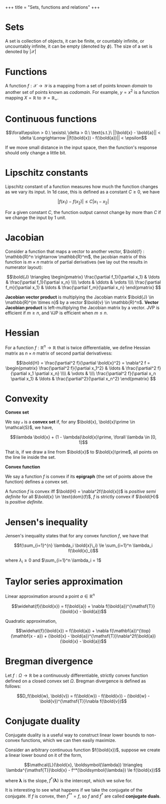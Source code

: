 +++
title = "Sets, functions and relations"
+++

# Sets

A set is collection of objects, it can be finite, or countably infinite, or uncountably infinite, it can be empty (denoted by $\phi$). The size of a set is denoted by $|\mathcal{X}|$

# Functions

A function $f : \mathcal{X} \longrightarrow \mathcal{Y}$ is a mapping from a set of points known _domain_ to another set of points known as _codomain_. For example, $y = x^2$ is a function mapping $X = \mathbb{R}$ to $\mathcal{Y} = \mathbb{R}_+$. 

# Continuous functions

$$\forall\epsilon > 0.\ \exists\ \delta > 0.\ \text{s.t.}\ ||\bold{x} - \bold{a}|| < \delta \Longrightarrow ||f(\bold{x}) - f(\bold{a})|| < \epsilon$$

If we move small distance in the input space, then the function's response should only change a little bit.

# Lipschitz constants

Lipschitz constant of a function measures how much the function changes as we vary its input. In 1d case, this is defined as a constant $C \ge 0$, we have

$$|f(x_1) - f(x_2)| \le C|x_1 - x_2|$$

For a given constant $C$, the function output cannot change by more than $C$ if we change the input by 1 unit.

# Jacobian

Consider a function that maps a vector to another vector, $\bold{f} : \mathbb{R}^n \rightarrow \mathbb{R}^m$, the jacobian matrix of this function is $m \times n$ matrix of partial derivatives (we lay out the results in numerator layout):

$$\bold{J} \triangleq
\begin{pmatrix}
\frac{\partial f_1}{\partial x_1} & \ldots & \frac{\partial f_1}{\partial x_n} \\\\
\vdots & \ddots & \vdots \\\\
\frac{\partial f_m}{\partial x_1} & \ldots & \frac{\partial f_m}{\partial x_n}
\end{pmatrix}
$$

__Jacobian vector product__ is multiplying the Jacobian matrix $\bold{J} \in \mathbb{R}^{m \times n}$ by a vector $\bold{v} \in \mathbb{R}^n$. __Vector Jacobian product__ is left-multiplying the Jacobian matrix by a vector. JVP is efficient if $m \ge n$, and VJP is efficient when $m \le n$.

# Hessian

For a function $f : \mathbb{R}^n \rightarrow \mathbb{R}$ that is twice differentiable, we define Hessian matrix as $n \times n$ matrix of second partial derivativess:

$$\bold{H} = \frac{\partial^2 f}{\partial \bold{x}^2} = \nabla^2 f =
\begin{pmatrix}
\frac{\partial^2 f}{\partial x_1^2} & \ldots & \frac{\partial^2 f}{\partial x_1 \partial x_n} \\\\
 & \vdots & \\\\
\frac{\partial^2 f}{\partial x_n \partial x_1} & \ldots & \frac{\partial^2}{\partial x_n^2}
\end{pmatrix}
$$

# Convexity

__Convex set__

We say $\mathcal{s}$ is a __convex set__ if, for any $\bold{x}, \bold{x}\prime \in \mathcal{S}$, we have,

$$\lambda \bold{x} + (1 - \lambda)\bold{x}\prime, \forall \lambda \in [0, 1]$$

That is, if we draw a line from $\bold{x}$ to $\bold{x}\prime$, all points on the line lie inside the set.

__Convex function__

We say a function $f$ is convex if its __epigraph__ (the set of points above the function) defines a convex set.

A function $f$ is convex iff $\bold{H} = \nabla^2f(\bold{x})$ is _positive semi definite_ for all $\bold{x} \in \text{dom}(f)$, $f$ is strictly convex if $\bold{H}$ is _positive definite_.

# Jensen's inequality

Jensen's inequality states that for any convex function $f$, we have that

$$f(\sum_{i=1}^{n} \lambda_i \bold{x}\_i) \le \sum_{i=1}^n \lambda_i f(\bold{x}_i)$$

where $\lambda_i \ge 0$ and $\sum_{i=1}^n \lambda_i = 1$

# Taylor series approximation

Linear approximation around a point $a \in \mathbb{R}^n$

$$\widehat{f}(\bold{x}) = f(\bold{a}) + \nabla f(\bold{a})^{\mathsf{T}}(\bold{x} - \bold{a})$$

Quadratic approximation,

$$\widehat{f}(\bold{x}) = f(\bold{a}) + \nabla f(\mathbf{a})^{\top}(\mathbf{x - a}) + (\bold{x} - \bold{a})^{\mathsf{T}}\nabla^2f(\bold{a})(\bold{x} - \bold{a})$$

# Bregman divergence

Let $f : \Omega \rightarrow \mathbb{R}$ be a continuously differentiable, strictly convex function defined on a closed convex set $\Omega$. Bregman divergence is defined as follows:

$$D_f(\bold{w}, \bold{v}) = f(\bold{w}) - f(\bold{v}) - (\bold{w} - \bold{v})^{\mathsf{T}}\nabla f(\bold{v})$$

# Conjugate duality

Conjugate duality is a useful way to construct linear lower bounds to non-convex functions, which we can then easily maximize.

Consider an arbitrary continuous function $f(\bold{x})$, suppose we create a linear lower bound on it of the form,

$$\mathcal{L}(\bold{x}, \boldsymbol{\lambda}) \triangleq \lambda^{\mathsf{T}}\bold{x} - f^*(\boldsymbol{\lambda}) \le f(\bold{x})$$

where $\boldsymbol{\lambda}$ is the slope, $f^*(\boldsymbol{\lambda})$ is the intercept, which we solve for.

It is interesting to see what happens if we take the conjugate of the conjugate. If $f$ is convex, then $f^{**} = f$, so $f$ and $f^*$ are called __conjugate duals__.

